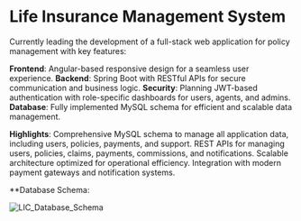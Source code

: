 # Life Insurance Management System

Currently leading the development of a full-stack web application for policy management with key features:

**Frontend**: Angular-based responsive design for a seamless user experience.
**Backend**: Spring Boot with RESTful APIs for secure communication and business logic.
**Security**: Planning JWT-based authentication with role-specific dashboards for users, agents, and admins.
**Database**: Fully implemented MySQL schema for efficient and scalable data management.

**Highlights**:
Comprehensive MySQL schema to manage all application data, including users, policies, payments, and support.
REST APIs for managing users, policies, claims, payments, commissions, and notifications.
Scalable architecture optimized for operational efficiency.
Integration with modern payment gateways and notification systems.

**Database Schema:

![LIC_Database_Schema](https://github.com/user-attachments/assets/baaae7fc-f6fb-4890-8804-8cf3c332b304)
